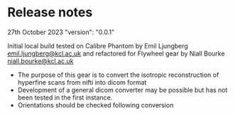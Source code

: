 # Release notes

27th October 2023 
"version": "0.0.1"

Initial local build tested on Calibre Phantom by Emil Ljungberg <emil.ljungberg@kcl.ac.uk> and refactored for Flywheel gear by Niall Bourke <niall.bourke@kcl.ac.uk>
- The purpose of this gear is to convert the isotropic reconstruction of hyperfine scans from nifti into dicom format
- Development of a general dicom converter may be possible but has not been tested in the first instance.
- Orientations should be checked following conversion
